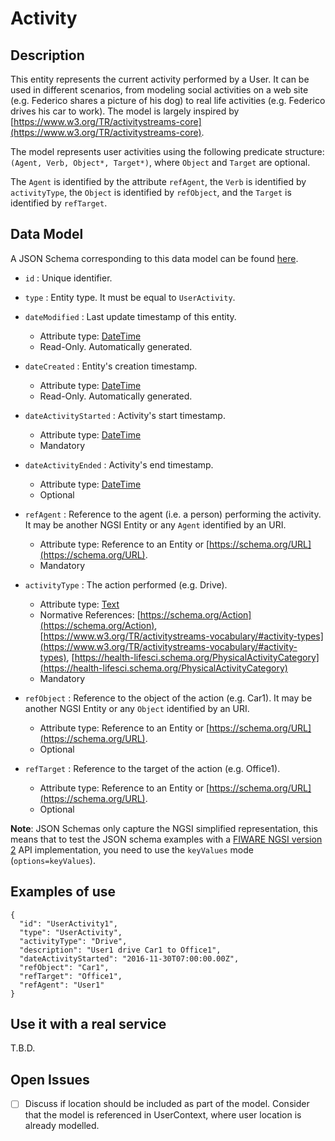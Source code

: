 # Activity

## Description

This entity represents the current activity performed by a User. It can be used
in different scenarios, from modeling social activities on a web site (e.g.
Federico shares a picture of his dog) to real life activities (e.g. Federico
drives his car to work). The model is largely inspired by
[https://www.w3.org/TR/activitystreams-core](https://www.w3.org/TR/activitystreams-core).

The model represents user activities using the following predicate structure:
`(Agent, Verb, Object*, Target*)`, where `Object` and `Target` are optional.

The `Agent` is identified by the attribute `refAgent`, the `Verb` is identified
by `activityType`, the `Object` is identified by `refObject`, and the `Target`
is identified by `refTarget`.

## Data Model

A JSON Schema corresponding to this data model can be found
[here](https://fiware.github.io/dataModels/specs/User/UserActivity/schema.json).

-   `id` : Unique identifier.

-   `type` : Entity type. It must be equal to `UserActivity`.

-   `dateModified` : Last update timestamp of this entity.

    -   Attribute type: [DateTime](https://schema.org/DateTime)
    -   Read-Only. Automatically generated.

-   `dateCreated` : Entity's creation timestamp.

    -   Attribute type: [DateTime](https://schema.org/DateTime)
    -   Read-Only. Automatically generated.

-   `dateActivityStarted` : Activity's start timestamp.

    -   Attribute type: [DateTime](https://schema.org/DateTime)
    -   Mandatory

-   `dateActivityEnded` : Activity's end timestamp.

    -   Attribute type: [DateTime](https://schema.org/DateTime)
    -   Optional

-   `refAgent` : Reference to the agent (i.e. a person) performing the activity.
    It may be another NGSI Entity or any `Agent` identified by an URI.

    -   Attribute type: Reference to an Entity or
        [https://schema.org/URL](https://schema.org/URL).
    -   Mandatory

-   `activityType` : The action performed (e.g. Drive).

    -   Attribute type: [Text](https://schema.org/Text)
    -   Normative References:
        [https://schema.org/Action](https://schema.org/Action),
        [https://www.w3.org/TR/activitystreams-vocabulary/#activity-types](https://www.w3.org/TR/activitystreams-vocabulary/#activity-types),
        [https://health-lifesci.schema.org/PhysicalActivityCategory](https://health-lifesci.schema.org/PhysicalActivityCategory)
    -   Mandatory

-   `refObject` : Reference to the object of the action (e.g. Car1). It may be
    another NGSI Entity or any `Object` identified by an URI.

    -   Attribute type: Reference to an Entity or
        [https://schema.org/URL](https://schema.org/URL).
    -   Optional

-   `refTarget` : Reference to the target of the action (e.g. Office1).
    -   Attribute type: Reference to an Entity or
        [https://schema.org/URL](https://schema.org/URL).
    -   Optional

**Note**: JSON Schemas only capture the NGSI simplified representation, this
means that to test the JSON schema examples with a
[FIWARE NGSI version 2](http://fiware.github.io/specifications/ngsiv2/stable)
API implementation, you need to use the `keyValues` mode (`options=keyValues`).

## Examples of use

```
{
  "id": "UserActivity1",
  "type": "UserActivity",
  "activityType": "Drive",
  "description": "User1 drive Car1 to Office1",
  "dateActivityStarted": "2016-11-30T07:00:00.00Z",
  "refObject": "Car1",
  "refTarget": "Office1",
  "refAgent": "User1"
}
```

## Use it with a real service

T.B.D.

## Open Issues

-   [ ] Discuss if location should be included as part of the model. Consider
        that the model is referenced in UserContext, where user location is
        already modelled.
